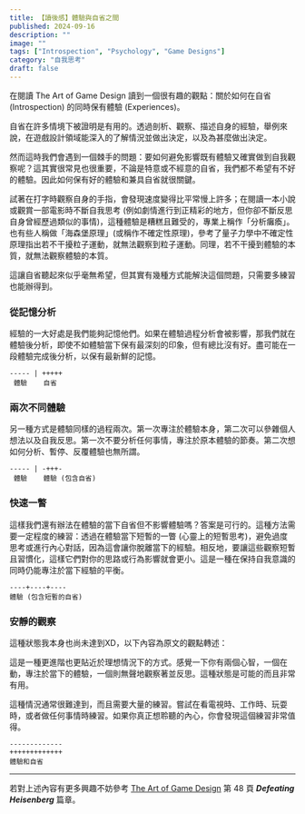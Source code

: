 ```yaml
---
title: 【讀後感】體驗與自省之間
published: 2024-09-16
description: ""
image: ""
tags: ["Introspection", "Psychology", "Game Designs"]
category: "自我思考"
draft: false
---
```


在閱讀 The Art of Game Design 讀到一個很有趣的觀點：關於如何在自省 (Introspection) 的同時保有體驗 (Experiences)。

自省在許多情境下被證明是有用的。透過剖析、觀察、描述自身的經驗，舉例來說，在遊戲設計領域能深入的了解情況並做出決定，以及為甚麼做出決定。

然而這時我們會遇到一個棘手的問題：要如何避免影響既有體驗又確實做到自我觀察呢？這其實很常見也很重要，不論是特意或不經意的自省，我們都不希望有不好的體驗。因此如何保有好的體驗和兼具自省就很關鍵。

試著在打字時觀察自身的手指，會發現速度變得比平常慢上許多；在閱讀一本小說或觀賞一部電影時不斷自我思考 (例如劇情進行到正精彩的地方，但你卻不斷反思自身曾經歷過類似的事情)，這種體驗是糟糕且難受的，專業上稱作「分析癱瘓」。也有些人稱做「海森堡原理」(或稱作不確定性原理)，參考了量子力學中不確定性原理指出若不干擾粒子運動，就無法觀察到粒子運動。同理，若不干擾到體驗的本質，就無法觀察體驗的本質。

這讓自省聽起來似乎毫無希望，但其實有幾種方式能解決這個問題，只需要多練習也能辦得到。


### 從記憶分析

經驗的一大好處是我們能夠記憶他們。如果在體驗過程分析會被影響，那我們就在體驗後分析，即使不如體驗當下保有最深刻的印象，但有總比沒有好。盡可能在一段體驗完成後分析，以保有最新鮮的記憶。

```
----- | +++++
 體驗    自省
```

### 兩次不同體驗

另一種方式是體驗同樣的過程兩次。第一次專注於體驗本身，第二次可以參雜個人想法以及自我反思。第一次不要分析任何事情，專注於原本體驗的節奏。第二次想如何分析、暫停、反覆體驗也無所謂。

```
----- | -+++-
 體驗    體驗 (包含自省)
```

### 快速一瞥

這樣我們還有辦法在體驗的當下自省但不影響體驗嗎？答案是可行的。這種方法需要一定程度的練習：透過在體驗當下短暫的一瞥 (心靈上的短暫思考)，避免過度思考或進行內心對話，因為這會讓你脫離當下的經驗。相反地，要讓這些觀察短暫且習慣化，這樣它們對你的思路或行為影響就會更小。這是一種在保持自我意識的同時仍能專注於當下經驗的平衡。

```
----+----+----
體驗 (包含短暫的自省)
```


### 安靜的觀察

這種狀態我本身也尚未達到XD，以下內容為原文的觀點轉述：

這是一種更進階也更貼近於理想情況下的方式。感覺一下你有兩個心智，一個在動，專注於當下的體驗，一個則無聲地觀察著並反思。這種狀態是可能的而且非常有用。

這種情況通常很難達到，而且需要大量的練習。嘗試在看電視時、工作時、玩耍時，或者做任何事情時練習。如果你真正想聆聽的內心，你會發現這個練習非常值得。

```
-------------
+++++++++++++
體驗和自省
```

---

若對上述內容有更多興趣不妨參考 [The Art of Game Design](https://www.inventoridigiochi.it/wp-content/uploads/2020/07/art-of-game-design.pdf) 第 48 頁 ***Defeating Heisenberg*** 篇章。